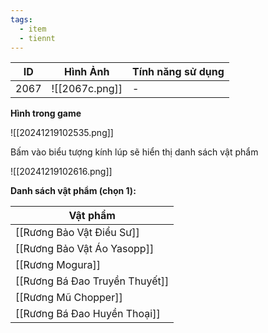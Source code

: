 ```yaml
---
tags:
  - item
  - tiennt
---
```


| ID   | Hình Ảnh       | Tính năng sử dụng |
| ---- | -------------- | ----------------- |
| 2067 | ![[2067c.png]] | -                 |

**Hình trong game**

![[20241219102535.png]]

Bấm vào biểu tượng kính lúp sẽ hiển thị danh sách vật phẩm

![[20241219102616.png]]

**Danh sách vật phẩm (chọn 1):**

| Vật phẩm                       |
| ------------------------------ |
| [[Rương Bảo Vật Điểu Sư]]      |
| [[Rương Bảo Vật Áo Yasopp]]    |
| [[Rương Mogura]]               |
| [[Rương Bá Đao Truyền Thuyết]] |
| [[Rương Mũ Chopper]]           |
| [[Rương Bá Đao Huyền Thoại]]   |

